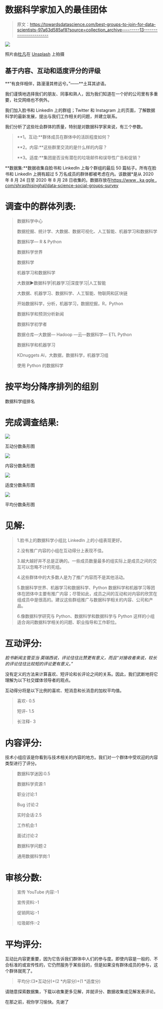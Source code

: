 # 数据科学家加入的最佳团体

> 原文：<https://towardsdatascience.com/best-groups-to-join-for-data-scientists-97a63d585af8?source=collection_archive---------13----------------------->

![](img/207d07eaed6b32c5ff1354739c70dcdc.png)

照片由[杜凡](https://unsplash.com/@miinyuii?utm_source=unsplash&utm_medium=referral&utm_content=creditCopyText)在 [Unsplash](https://unsplash.com/s/photos/groups?utm_source=unsplash&utm_medium=referral&utm_content=creditCopyText) 上拍摄

## 基于内容、互动和适度评分的评级

**“有良伴相伴，路漫漫其修远兮。”——**土耳其谚语。

我们谨慎地选择我们的朋友、同事和熟人，因为我们知道在一个好的公司里有多重要，社交网络也不例外。

我们加入脸书和 LinkedIn 上的群组；Twitter 和 Instagram 上的页面，了解数据科学的最新发展，提出与我们工作相关的问题，并建立联系。

我们分析了这些社会群体的质量，特别是对数据科学家来说，有三个参数。

> **1。互动:**群体成员在群体中的活跃程度如何？
> 
> **2。内容:**这些群里交流的是什么样的内容？
> 
> **3。适度:**集团是否没有潜在的垃圾邮件和误导性广告和促销？

**数据集:**数据收集自脸书和 LinkedIn 上每个群组的最后 50 篇帖子。所有在脸书和 LinkedIn 上拥有超过 5 万名成员的群体都被考虑在内。该数据*是从 2020 年 8 月 24 日至 2020 年 8 月 28 日收集的。数据存放在[https://www . ka ggle . com/shrasthisinghal/data-science-social-groups-survey](https://www.kaggle.com/shrashtisinghal/data-science-social-groups-survey)

# **调查中的群体列表:**

> 数据科学中心
> 
> 数据挖掘、统计学、大数据、数据可视化、人工智能、机器学习和数据科学
> 
> 数据科学— R & Python
> 
> 数据科学世界
> 
> 数据科学
> 
> 机器学习和数据科学
> 
> 大数据▶️数据科学|机器学习|深度学习|人工智能
> 
> 大数据、机器学习、数据科学、人工智能、物联网和区块链
> 
> 开始数据科学，分析，机器学习，数据挖掘，R，Python
> 
> 数据科学和预测分析新闻
> 
> 数据科学初学者
> 
> 数据仓库—大数据— Hadoop —云—数据科学— ETL Python
> 
> 数据科学和机器学习
> 
> KDnuggets AI，大数据，数据科学，机器学习组
> 
> 使用 Python 的数据科学

# **按平均分降序排列的组别**

数据科学组排名

# **完成调查结果:**

![](img/843df6721a8a7ab07b9a0015211b2e46.png)

互动分数条形图

![](img/b85b04f5f0f5f95eadbce4f163bdc5ff.png)

内容分数条形图

![](img/6177d6b19527f2d02b5b6c6ccbd44d62.png)

适度分数条形图

![](img/765e25dc22cf1574adcff83a49cb87fa.png)

平均分数条形图

# **见解:**

> 1.脸书上的数据科学小组比 LinkedIn 上的小组表现更好。
> 
> 2.没有推广内容的小组在互动得分上表现不佳。
> 
> 3.越大越好并不总是正确的。一些成员数量最多的组实际上是成员之间的交互可以忽略不计的死组。
> 
> 4.这些群体中的大多数人是为了推广内容而不是其他活动。
> 
> 5.数据科学世界、机器学习和数据科学、Python 数据科学和机器学习等团体在团体中主要有推广内容；尽管如此，成员之间的互动和对内容的欣赏在组成员中是很高的。建议这些群组推广与数据科学相关的内容、公司和产品。
> 
> 6.像数据科学研究与 Python、数据科学和数据科学与 Python 这样的小组适合询问数据科学相关的问题、职业指导和工作职位。

# **互动评分:**

*脸书新闻主管亚当·莫瑞西说，评论往往比赞更有意义，而且“对接收者来说，较长的评论往往比较短的评论更有意义。”*

没有定义的方法来计算喜欢、短评论和长评论之间的关系。因此，我们武断地将它理解为以下社交媒体领导者的观点。

互动得分将是以下比例的喜欢、短消息和长消息的加权平均值。

> 喜欢- 0.5
> 
> 短评- 1.5
> 
> 长注释- 3

# **内容评分:**

技术小组应该是你看到与技术相关的内容的地方。我们对一个群体中受欢迎的内容类型进行了评分。

> 数据科学迷因:0.5
> 
> 数据科学资源:1
> 
> 职业讨论:1
> 
> Bug 讨论:2
> 
> 实时会话:2.5
> 
> 工作机会:1
> 
> 面试讨论:2
> 
> 数据科学问题:2
> 
> 通用数据科学岗:1

# **审核分数:**

> 宣传 YouTube 内容:-1
> 
> 宣传资料:-1
> 
> 促销网站:-1
> 
> 垃圾邮件:-2

# **平均评分:**

互动比内容更重要，因为它告诉我们群体中人们的参与度。即使内容是一般的、不合标准的或宣传性的，它仍然服务于某些目的，但是如果没有群体成员的参与，这个群体就死了。

> 平均分:(3*互动分)+(2 *内容分)+(1 *适度分)

请随意探索数据集，下载以收集更多见解，并就评分、数据收集或见解发表评论。

在那之前，祝你学习愉快。先谢了